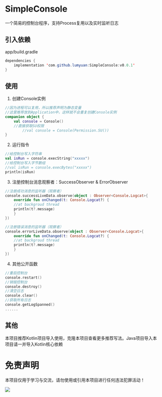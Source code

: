 # SimpleConsole
一个简易的控制台程序，支持Process复用以及实时监听日志

## 引入依赖
app/build.gradle
```java
dependencies {
	implementation 'com.github.lumyuan:SimpleConsole:v0.0.1'
}
```

## 使用
1. 创建Console实例
```kotlin
//因为进程可以复用，所以推荐声明为静态变量
//这里推荐放到Application中，这样就不会重复创建Console实例
companion object {
	val console = Console()
	//直接获取SU权限
        //val console = Console(Permission.SU())
}
```
2. 运行指令
```kotlin
//给控制台写入字符串
val isRun = console.execString("xxxxx")
//给控制台写入字节数组
//val isRun = console.execBytes("xxxxx")
println(isRun)
```
3. 注册控制台消息观察者：SuccessObserver & ErrorObserver
```kotlin
//注册成功消息的监听器（观察者）
console.successLiveData.observe(object : Observer<Console.Logcat>{
    override fun onChanged(t: Console.Logcat?) {
	//at backgroud thread
	println(t?.message)
    }
})

//注册错误消息的监听器（观察者）
console.errorLiveData.observe(object : Observer<Console.Logcat>{
    override fun onChanged(t: Console.Logcat?) {
	//at backgroud thread
	println(t?.message)
    }
})
```
4. 其他公开函数
```kotlin
//重启控制台
console.restart()
//销毁控制台
console.destroy()
//清空日志
console.clear()
//获取所有日志
console.getLogSpanned()
......
```
## 其他
本项目推荐Kotlin项目导入使用，克隆本项目查看更多推荐写法。Java项目导入本项目请一并导入Kotlin核心依赖

# 免责声明
本项目仅用于学习与交流，请勿使用或引用本项目进行任何违法犯罪活动！

[![](https://jitpack.io/v/lumyuan/SimpleConsole.svg)](https://jitpack.io/#lumyuan/SimpleConsole)
